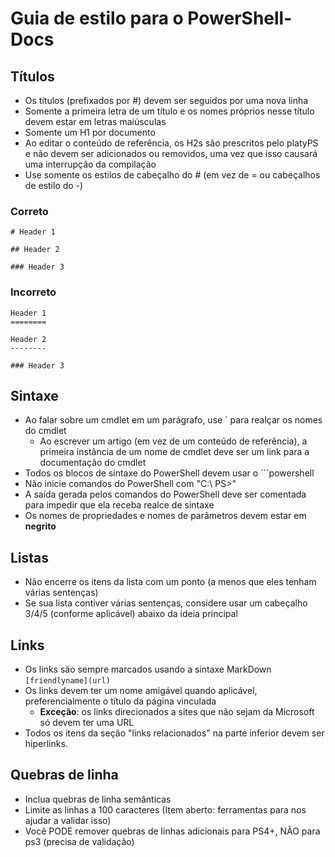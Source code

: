 # <a name="style-guide-for-powershell-docs"></a>Guia de estilo para o PowerShell-Docs


## <a name="titlesheadings"></a>Títulos

* Os títulos (prefixados por \#) devem ser seguidos por uma nova linha
* Somente a primeira letra de um título e os nomes próprios nesse título devem estar em letras maiúsculas
* Somente um H1 por documento
* Ao editar o conteúdo de referência, os H2s são prescritos pelo platyPS e não devem ser adicionados ou removidos, uma vez que isso causará uma interrupção da compilação
* Use somente os estilos de cabeçalho do \# (em vez de = ou cabeçalhos de estilo do \-)

### <a name="correct"></a>Correto

```
# Header 1

## Header 2

### Header 3

```

### <a name="incorrect"></a>Incorreto

```
Header 1
========

Header 2
--------

### Header 3
```

## <a name="syntax"></a>Sintaxe

* Ao falar sobre um cmdlet em um parágrafo, use \` para realçar os nomes do cmdlet
  * Ao escrever um artigo (em vez de um conteúdo de referência), a primeira instância de um nome de cmdlet deve ser um link para a documentação do cmdlet
* Todos os blocos de sintaxe do PowerShell devem usar o &#96;&#96;&#96;powershell
* Não inicie comandos do PowerShell com "C:\ PS>"
* A saída gerada pelos comandos do PowerShell deve ser comentada para impedir que ela receba realce de sintaxe
* Os nomes de propriedades e nomes de parâmetros devem estar em **negrito**


## <a name="lists"></a>Listas

* Não encerre os itens da lista com um ponto (a menos que eles tenham várias sentenças)
* Se sua lista contiver várias sentenças, considere usar um cabeçalho 3/4/5 (conforme aplicável) abaixo da ideia principal

## <a name="links"></a>Links

* Os links são sempre marcados usando a sintaxe MarkDown `[friendlyname](url)`
* Os links devem ter um nome amigável quando aplicável, preferencialmente o título da página vinculada
  * **Exceção**: os links direcionados a sites que não sejam da Microsoft só devem ter uma URL
* Todos os itens da seção "links relacionados" na parte inferior devem ser hiperlinks. 

## <a name="line-breaks"></a>Quebras de linha

* Inclua quebras de linha semânticas
* Limite as linhas a 100 caracteres (Item aberto: ferramentas para nos ajudar a validar isso)
* Você PODE remover quebras de linhas adicionais para PS4+, NÃO para ps3 (precisa de validação)
